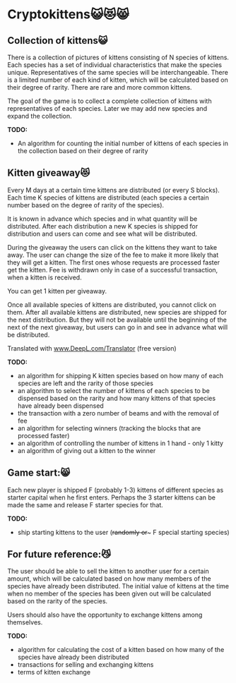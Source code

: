 ﻿# Cryptokittens😺😻😸

## Collection of kittens😺
There is a collection of pictures of kittens consisting of N species of kittens. Each species has a set of individual characteristics that make the species unique. Representatives of the same species will be interchangeable. There is a limited number of each kind of kitten, which will be calculated based on their degree of rarity. There are rare and more common kittens.

The goal of the game is to collect a complete collection of kittens with representatives of each species. Later we may add new species and expand the collection.

**TODO:**
- An algorithm for counting the initial number of kittens of each species in the collection based on their degree of rarity

## Kitten giveaway😻
Every M days at a certain time kittens are distributed (or every S blocks). Each time K species of kittens are distributed (each species a certain number based on the degree of rarity of the species).

It is known in advance which species and in what quantity will be distributed. After each distribution a new K species is shipped for distribution and users can come and see what will be distributed.

During the giveaway the users can click on the kittens they want to take away. The user can change the size of the fee to make it more likely that they will get a kitten. The first ones whose requests are processed faster get the kitten.  Fee is withdrawn only in case of a successful transaction, when a kitten is received.

You can get 1 kitten per giveaway. 

Once all available species of kittens are distributed, you cannot click on them. After all available kittens are distributed, new species are shipped for the next distribution. But they will not be available until the beginning of the next of the next giveaway, but users can go in and see in advance what will be distributed.

Translated with www.DeepL.com/Translator (free version)

**TODO:**
- an algorithm for shipping K kitten species based on how many of each species are left 
and the rarity of those species
- an algorithm to select the number of kittens of each species to be dispensed based on the rarity and how many kittens of that species have already been dispensed
- the transaction with a zero number of beams and with the removal of fee 
- an algorithm for selecting winners (tracking the blocks that are processed faster)
- an algorithm of controlling the number of kittens in 1 hand - only 1 kitty
- an algorithm of giving out a kitten to the winner

## Game start:😸
Each new player is shipped F (probably 1-3) kittens of different species as starter capital when he first enters. Perhaps the 3 starter kittens can be made the same and release F starter species for that. 

**TODO:**
- ship starting kittens to the user (~~randomly or~~~ F special starting species)

## For future reference:😼
The user should be able to sell the kitten to another user for a certain amount, which will be calculated based on how many members of the species have already been distributed. The initial value of kittens at the time when no member of the species has been given out will be calculated based on the rarity of the species.

Users should also have the opportunity to exchange kittens among themselves. 

**TODO:**
- algorithm for calculating the cost of a kitten based on how many of the species have already been distributed
- transactions for selling and exchanging kittens
- terms of kitten exchange

